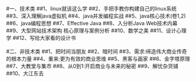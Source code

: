 #一、技术类
##1、linux就该这么学
##2、手把手教你构建自己的linux系统
##3、深入理解java虚拟机
##4、java并发编程实战
##5、java核心技术(卷1,2)
##6、java编程思想
##7、Effective Java
##8、入分析Java Web技术内幕
##9、大型网站技术架构 核心原理与案例分析
##10、数学之美
##11、设计心理学
##12、写给大家看的设计书
<br/>
<br/>
#二、非技术类
##1、把时间当朋友
##2、暗时间
##3、需求:缔造伟大商业传奇的根本力量
##4、重来:更为有效的商业思维
##5、黑客与画家
##6、金字塔原理
##7、大教堂与集市
##8、从0到1:开启商业与未来的秘密
##9、解忧杂货铺
##10、大江东去



